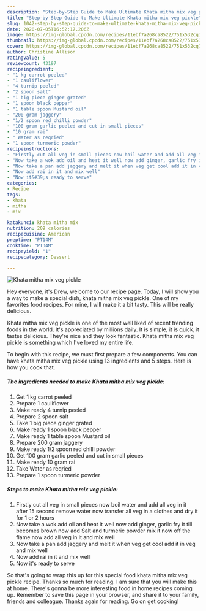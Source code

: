 ```yaml
---
description: "Step-by-Step Guide to Make Ultimate Khata mitha mix veg pickle"
title: "Step-by-Step Guide to Make Ultimate Khata mitha mix veg pickle"
slug: 1042-step-by-step-guide-to-make-ultimate-khata-mitha-mix-veg-pickle
date: 2020-07-05T16:52:17.206Z
image: https://img-global.cpcdn.com/recipes/11ebf7a268ca8522/751x532cq70/khata-mitha-mix-veg-pickle-recipe-main-photo.jpg
thumbnail: https://img-global.cpcdn.com/recipes/11ebf7a268ca8522/751x532cq70/khata-mitha-mix-veg-pickle-recipe-main-photo.jpg
cover: https://img-global.cpcdn.com/recipes/11ebf7a268ca8522/751x532cq70/khata-mitha-mix-veg-pickle-recipe-main-photo.jpg
author: Christine Allison
ratingvalue: 5
reviewcount: 43197
recipeingredient:
- "1 kg carrot peeled"
- "1 cauliflower"
- "4 turnip peeled"
- "2 spoon salt"
- "1 big piece ginger grated"
- "1 spoon black pepper"
- "1 table spoon Mustard oil"
- "200 gram jaggery"
- "1/2 spoon red chilli powder"
- "100 gram garlic peeled and cut in small pieces"
- "10 gram rai"
- " Water as reqried"
- "1 spoon turmeric powder"
recipeinstructions:
- "Firstly cut all veg in small pieces now boil water and add all veg in it after 15 second remove water now transfer all veg in a clothes and dry it for 1 or 2 hours"
- "Now take a wok add oil and heat it well now add ginger, garlic fry it till becomes brown now add Salt and turmeric powder mix it now off the flame now add all veg in it and mix well"
- "Now take a pan add jaggery and melt it when veg get cool add it in veg and mix well"
- "Now add rai in it and mix well"
- "Now it&#39;s ready to serve"
categories:
- Recipe
tags:
- khata
- mitha
- mix

katakunci: khata mitha mix 
nutrition: 209 calories
recipecuisine: American
preptime: "PT14M"
cooktime: "PT34M"
recipeyield: "1"
recipecategory: Dessert

---
```



![Khata mitha mix veg pickle](https://img-global.cpcdn.com/recipes/11ebf7a268ca8522/751x532cq70/khata-mitha-mix-veg-pickle-recipe-main-photo.jpg)

Hey everyone, it's Drew, welcome to our recipe page. Today, I will show you a way to make a special dish, khata mitha mix veg pickle. One of my favorites food recipes. For mine, I will make it a bit tasty. This will be really delicious.



Khata mitha mix veg pickle is one of the most well liked of recent trending foods in the world. It's appreciated by millions daily. It is simple, it is quick, it tastes delicious. They're nice and they look fantastic. Khata mitha mix veg pickle is something which I've loved my entire life.


To begin with this recipe, we must first prepare a few components. You can have khata mitha mix veg pickle using 13 ingredients and 5 steps. Here is how you cook that.

<!--inarticleads1-->

##### The ingredients needed to make Khata mitha mix veg pickle:

1. Get 1 kg carrot peeled
1. Prepare 1 cauliflower
1. Make ready 4 turnip peeled
1. Prepare 2 spoon salt
1. Take 1 big piece ginger grated
1. Make ready 1 spoon black pepper
1. Make ready 1 table spoon Mustard oil
1. Prepare 200 gram jaggery
1. Make ready 1/2 spoon red chilli powder
1. Get 100 gram garlic peeled and cut in small pieces
1. Make ready 10 gram rai
1. Take  Water as reqried
1. Prepare 1 spoon turmeric powder




<!--inarticleads2-->

##### Steps to make Khata mitha mix veg pickle:

1. Firstly cut all veg in small pieces now boil water and add all veg in it after 15 second remove water now transfer all veg in a clothes and dry it for 1 or 2 hours
1. Now take a wok add oil and heat it well now add ginger, garlic fry it till becomes brown now add Salt and turmeric powder mix it now off the flame now add all veg in it and mix well
1. Now take a pan add jaggery and melt it when veg get cool add it in veg and mix well
1. Now add rai in it and mix well
1. Now it&#39;s ready to serve




So that's going to wrap this up for this special food khata mitha mix veg pickle recipe. Thanks so much for reading. I am sure that you will make this at home. There's gonna be more interesting food in home recipes coming up. Remember to save this page in your browser, and share it to your family, friends and colleague. Thanks again for reading. Go on get cooking!
